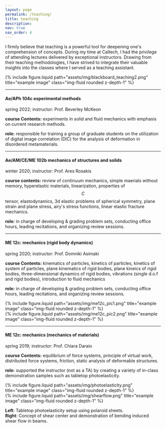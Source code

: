 ```yaml
---
layout: page
permalink: /teaching/
title: teaching
description:
nav: true
nav_order: 4
---
```


I firmly believe that teaching is a powerful tool for deepening one's comprehension of concepts. During my time at Caltech, I had the privilege of attending lectures delivered by exceptional instructors. Drawing from their teaching methodologies, I have strived to integrate their valuable insights into the classes where I served as a teaching assistant.

<div class="row">
    <div class="col-sm mt-3 mt-md-0">
        {% include figure.liquid path="assets/img/blackboard_teaching2.png" title="example image" class="img-fluid rounded z-depth-1" %}
    </div>
</div>

---

#### Ae/APh 104c experimental methods

spring 2022; instructor: Prof. Beverley McKeon <br />

**course Contents:** experiments in solid and fluid mechanics with emphasis on current research methods.

**role:** responsible for training a group of graduate students on the utilization of digital image
correlation (DIC) for the analysis of deformation in disordered metamaterials.

---

#### Ae/AM/CE/ME 102b mechanics of structures and solids

winter 2020; instructor: Prof. Ares Rosakis <br />

**course contents:** review of continuum mechanics, simple maerials without memory, hyperelastic materials, linearization, properties of $$C$$ tensor, elastodynamics, 3d elastic problems of spherical symmetry, plane strain and plane stress, airy's stress functions, linear elastic fracture mechanics.

**role:** in charge of developing & grading problem sets, conducting office hours, leading recitations, and organizing review sessions.

---

#### ME 12c: mechanics (rigid body dynamics)

spring 2020; instructor: Prof. Domniki Asimaki

**course Contents:** kinematics of particles, kinetics of particles, kinetics of system of particles, plane kinematics of rigid bodies, plane kineics of rigid bodies, three-dimensional dynamics of rigid bodies, vibrations (single d.o.f and rigid bodies), introduction to fluid mechanics

**role:** in charge of developing & grading problem sets, conducting office hours, leading recitations, and organizing review sessions.

<div class="row justify-content-sm-center">
    <div class="col-sm mt-3 mt-md-0">
        {% include figure.liquid path="assets/img/me12c_pic1.png" title="example image" class="img-fluid rounded z-depth-1" %}
    </div>
    <div class="col-sm mt-3 mt-md-0">
        {% include figure.liquid path="assets/img/me12c_pic2.png" title="example image" class="img-fluid rounded z-depth-1" %}
    </div>
</div>

---

#### ME 12c: mechanics (mechanics of materials)

spring 2019; instructor: Prof. Chiara Daraio

**course Contents:** equilibrium of force systems, principle of virtual work, distributed force systems, friction, static analysis of deformable structures.

**role:** supported the instructor (not as a TA) by creating a variety of in-class demonstration samples such as tabletop photoelasticity.

<div class="row justify-content-sm-center">
    <div class="col-sm mt-3 mt-md-0">
        {% include figure.liquid path="assets/img/photoelasticity.png" title="example image" class="img-fluid rounded z-depth-1" %}
    </div>
    <div class="col-sm mt-3 mt-md-0">
        {% include figure.liquid path="assets/img/shearflow.png" title="example image" class="img-fluid rounded z-depth-1" %}
    </div>
</div>

**Left**: Tabletop photoelasticity setup using polaroid sheets. <br />
**Right**: Concept of shear center and demonstration of bending induced shear flow in beams.

